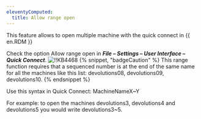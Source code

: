 ```yaml
---
eleventyComputed:
  title: Allow range open
---
```

This feature allows to open multiple machine with the quick connect in {{ en.RDM }}

Check the option Allow range open in ***File – Settings – User Interface – Quick Connect***.
![!!KB4468](https://cdnweb.devolutions.net/docs/docs_en_kb_KB4468.png)
{% snippet, "badgeCaution" %}
This range function requires that a sequenced number is at the end of the same name for all the machines like this list: devolutions08, devolutions09, devolutions10.
{% endsnippet %}

Use this syntax in Quick Connect: MachineNameX~Y

For example: to open the machines devolutions3, devolutions4 and devolutions5 you would write devolutions3~5.

